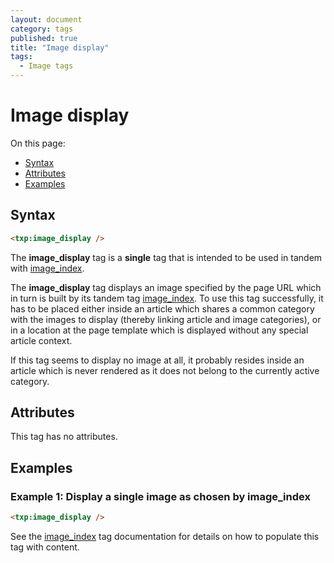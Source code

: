 ```yaml
---
layout: document
category: tags
published: true
title: "Image display"
tags:
  - Image tags
---
```


# Image display

On this page:

* [Syntax](#user-content-syntax)
* [Attributes](#user-content-attributes)
* [Examples](#user-content-examples)

## Syntax

~~~ html
<txp:image_display />
~~~

The **image_display** tag is a __single__ tag that is intended to be used in tandem with [image_index](image-index).

The **image_display** tag displays an image specified by the page URL which in turn is built by its tandem tag [image_index](image-index). To use this tag successfully, it has to be placed either inside an article which shares a common category with the images to display (thereby linking article and image categories), or in a location at the page template which is displayed without any special article context.

If this tag seems to display no image at all, it probably resides inside an article which is never rendered as it does not belong to the currently active category.

## Attributes

This tag has no attributes.

## Examples

### Example 1: Display a single image as chosen by image_index

~~~ html
<txp:image_display />
~~~

See the [image_index](image-index) tag documentation for details on how to populate this tag with content.
